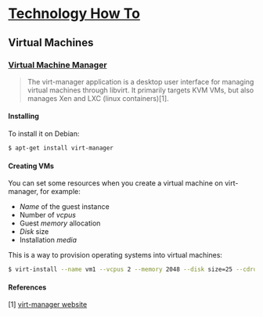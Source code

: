 # [Technology How To](/readme.md)

## Virtual Machines

### [Virtual Machine Manager](/virt-manager.md)

> The virt-manager application is a desktop user interface for managing virtual machines through libvirt. It primarily targets KVM VMs, but also manages Xen and LXC (linux containers)[1].

#### Installing

To install it on Debian:

```sh
$ apt-get install virt-manager
```

#### Creating VMs

You can set some resources when you create a virtual machine on virt-manager, for example:
- *Name* of the guest instance
- Number of *vcpus*
- Guest *memory* allocation
- *Disk* size
- Installation *media*

This is a way to provision operating systems into virtual machines:

```sh
$ virt-install --name vm1 --vcpus 2 --memory 2048 --disk size=25 --cdrom /home/cluster/iso/your-favorite-distro.iso
```

#### References

[1] [virt-manager website](https://virt-manager.org/)
